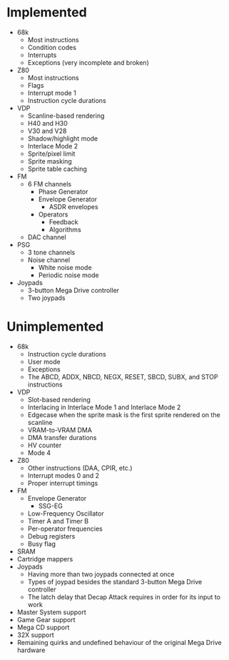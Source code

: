 # Implemented
- 68k
  - Most instructions
  - Condition codes
  - Interrupts
  - Exceptions (very incomplete and broken)
- Z80
  - Most instructions
  - Flags
  - Interrupt mode 1
  - Instruction cycle durations
- VDP
  - Scanline-based rendering
  - H40 and H30
  - V30 and V28
  - Shadow/highlight mode
  - Interlace Mode 2
  - Sprite/pixel limit
  - Sprite masking
  - Sprite table caching
- FM
  - 6 FM channels
    - Phase Generator
    - Envelope Generator
      - ASDR envelopes
    - Operators
      - Feedback
      - Algorithms
  - DAC channel
- PSG
  - 3 tone channels
  - Noise channel
    - White noise mode
    - Periodic noise mode
- Joypads
  - 3-button Mega Drive controller
  - Two joypads


# Unimplemented
- 68k
  - Instruction cycle durations
  - User mode
  - Exceptions
  - The ABCD, ADDX, NBCD, NEGX, RESET, SBCD, SUBX, and STOP instructions
- VDP
  - Slot-based rendering
  - Interlacing in Interlace Mode 1 and Interlace Mode 2
  - Edgecase when the sprite mask is the first sprite rendered on the scanline
  - VRAM-to-VRAM DMA
  - DMA transfer durations
  - HV counter
  - Mode 4
- Z80
  - Other instructions (DAA, CPIR, etc.)
  - Interrupt modes 0 and 2
  - Proper interrupt timings
- FM
  - Envelope Generator
    - SSG-EG
  - Low-Frequency Oscillator
  - Timer A and Timer B
  - Per-operator frequencies
  - Debug registers
  - Busy flag
- SRAM
- Cartridge mappers
- Joypads
  - Having more than two joypads connected at once
  - Types of joypad besides the standard 3-button Mega Drive controller
  - The latch delay that Decap Attack requires in order for its input to work
- Master System support
- Game Gear support
- Mega CD support
- 32X support
- Remaining quirks and undefined behaviour of the original Mega Drive hardware

